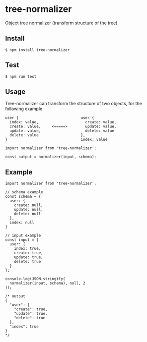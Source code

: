 # tree-normalizer
Object tree normalizer (transform structure of the tree)

## Install
```$ npm install tree-normalizer```

## Test
```$ npm run test```

## Usage
Tree-normalizer can transform the structure of two objects, for the following example:
```
user {                            user { 
  index: value,                     create: value,
  create: value,     <=====>        update: value,
  update: value,                    delete: value
  delete: value                   },
}                                 index: value
```
```
import normalizer from 'tree-normalizer';

const output = normalizer(input, schema);
```

## Example
```
import normalizer from 'tree-normalizer';

// schema example
const schema = {
  user: {
    create: null,
    update: null,
    delete: null
  },
  index: null
}

// input example
const input = {
  user: {
    index: true,
    create: true,
    update: true,
    delete: true
  }
};

console.log(JSON.stringify(
  normalizer(input, schema), null, 2
));

/* output
{
  "user": {
    "create": true,
    "update": true,
    "delete": true
  },
  "index": true
}
*/

```
